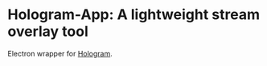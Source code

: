 # Hologram-App: A lightweight stream overlay tool
Electron wrapper for [Hologram](https://github.com/PulseDevelopmentGroup/Hologram).
